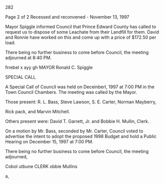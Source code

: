 282

Page 2 of 2
Recessed and reconvened - November 13, 1997

Mayor Spiggle informed Council that Prince Edward County has called to request
us to dispose of some Leachate from their Landfill for them. David and Ronnie
have worked on this and come up with a price of $172.50 per load.

There being no further business to come before Council, the meeting adjourned at
8:40 PM.

frrebel x ayy gh MAYOR
Ronald C. Spiggle

SPECIAL CALL

A Special Call of Council was held on Deceinberl, 1997 at 7:00 PM in
the Town Council Chambers. The meeting was called by the Mayor.

Those present: R. L. Bass, Steve Lawson, S. E. Carter, Norman Mayberry,

Rick pack, and Marvin Mitchell.

Others present were: David T. Garrett, Jr. and Bobbie H. Mullin, Clerk.

On a motion by Mr. Bass, seconded by Mr. Carter, Council voted to
advertise the intent to adopt the proposed 1998 Budget and hold a
Public Hearing on December 15, 1997 at 7:00 PM.

There being no further business to come before Council, the meeting
adjourned,

Cobol utbune CLERK
obbie Mullins

a,


